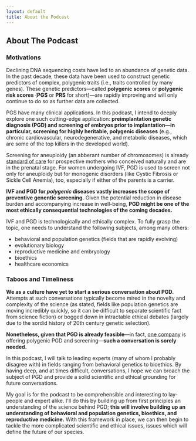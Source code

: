 ```yaml
---
layout: default
title: About the Podcast
---
```

## About The Podcast
### Motivations

Declining DNA sequencing costs have led to an abundance of genetic data. In the past decade, these data have been used to construct genetic predictors of complex, polygenic traits (i.e., traits controlled by many genes). These genetic predictors—called **polygenic scores** or **polygenic risk scores** (**PGS** or **PRS** for short)—are rapidly improving and will only continue to do so as further data are collected.

PGS have many clinical applications. In this podcast, I intend to deeply explore one such cutting-edge application: **preimplantation genetic diagnosis (PGD) and screening of embryos prior to implantation—in particular, screening for highly heritable, polygenic diseases** (e.g., chronic cardiovascular, neurodegenerative, and metabolic diseases, which are some of the top killers in the developed world).

Screening for aneuploidy (an abberant number of chromosomes) is already [standard of care](https://www.mayoclinic.org/tests-procedures/noninvasive-prenatal-testing/about/pac-20384574) for prospective mothers who conceived naturally and are in the prenatal stage. For women undergoing IVF, PGD is used to screen not only for aneuploidy but for monogenic disorders (like Cystic Fibrosis or Sickle Cell Anemia), too, especially if either of the parents is a carrier. 

**IVF and PGD for _polygenic_ diseases vastly increases the scope of preventive genentic screening.** Given the potential reduction in disease burden and accompanying increase in well-being, **PGD might be one of the most ethically consequential technologies of the coming decades.**

IVF and PGD is technologically and ethically complex. To fully grasp the topic, one needs to understand the following subjects, among many others:

- behavioral and population genetics (fields that are rapidly evolving)
- evolutionary biology
- reproductive medicine and embryology
- bioethics
- healthcare economics 


### Taboos and Timeliness  

**We as a culture have yet to start a serious conversation about PGD.** Attempts at such conversations typically become mired in the novelty and complexity of the science (as stated, fields like population genetics are moving incredibly quickly, so it can be difficult to separate scientific fact from science fiction) or bogged down in intractable ethical debates (largely due to the sordid history of 20th century genetic selection). 

**Nonetheless, given that PGD is already feasible**—in fact, [one company](https://genomicprediction.com) is offering polygenic PGD and screening—**such a conversation is sorely needed.**

In this podcast, I will talk to leading experts (many of whom I probably disagree with) in fields ranging from behavioral genetics to bioethics. By having deep, and at times difficult, conversations, I hope we can broach the subject of PGD and provide a solid scientific and ethical grounding for future conversations.

My goal is for the podcast to be comprehensible and interesting to lay-people and expert alike. I'll do this by building up from first principles an understanding of the science behind PGD; **this will involve building up an understanding of behavioral and population genetics, bioethics, and reproductive medicine.** With this framework in place, we can then begin to tackle the more complicated scientific and ethical issues, issues which will define the future of our species. 

